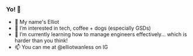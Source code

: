 ### Yo! 🚀

* 👋 My name's Elliot
* 👀 I’m interested in tech, coffee + dogs (especially GSDs)
* 🌱 I’m currently learning how to manage engineers effectively... which is harder than you think!
* 📫 You can me at @elliotwanless on IG
  
<!--
**elliot-wanless/elliot-wanless** is a ✨ _special_ ✨ repository because its `README.md` (this file) appears on your GitHub profile.

Here are some ideas to get you started:

- 🔭 I’m currently working on ...
- 🌱 I’m currently learning ...
- 👯 I’m looking to collaborate on ...
- 🤔 I’m looking for help with ...
- 💬 Ask me about ...
- 📫 How to reach me: ...
- 😄 Pronouns: ...
- ⚡ Fun fact: ...
-->
